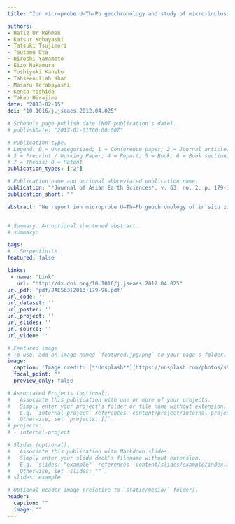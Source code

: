 ```yaml
---
title: "Ion microprobe U-Th-Pb geochronology and study of micro-inclusions in zircon from the Himalayan high- and ultrahigh-pressure eclogites, Kaghan Valley of Pakistan"

authors:
- Hafiz Ur Rehman
- Katsur Kobayashi
- Tatsuki Tsujimori
- Tsutomu Ota
- Hiroshi Yamamoto
- Eizo Nakamura
- Yoshiyuki Kaneko
- Tahseenullah Khan
- Masaru Terabayashi
- Kenta Yoshida
- Takao Hirajima
date: "2013-02-15"
doi: "10.1016/j.jseaes.2012.04.025"

# Schedule page publish date (NOT publication's date).
# publishDate: "2017-01-01T00:00:00Z"

# Publication type.
# Legend: 0 = Uncategorized; 1 = Conference paper; 2 = Journal article;
# 3 = Preprint / Working Paper; 4 = Report; 5 = Book; 6 = Book section;
# 7 = Thesis; 8 = Patent
publication_types: ["2"]

# Publication name and optional abbreviated publication name.
publication: "*Journal of Asian Earth Sciences*, v. 63, no. 2, p. 179-196, http://dx.doi.org/10.1016/j.jseaes.2012.04.025"
publication_short: ""

abstract: "We report ion microprobe U–Th–Pb geochronology of in situ zircon from the Himalayan high- and ultrahigh-pressure eclogites, Kaghan Valley of Pakistan. Combined with the textural features, mineral inclusions, cathodoluminescence image information and the U–Th–Pb isotope geochronology, two types of zircons were recognized in Group I and II eclogites. Zircons in Group I eclogites are of considerably large size (>100 μm up to 500 μm). A few grains are euhederal and prismatic, show oscillatory zoning with distinct core–rim luminescence pattern. Several other grains show irregular morphology, mitamictization, embayment and boundary truncations. They contain micro-inclusions such as muscovite, biotite, quartz and albite. Core or middle portions of zircons from Group I eclogites yielded concordant U–Th–Pb age of 267.6 ± 2.4 Ma (MSWD = 8.5), have higher U and Th contents with a Th/U ratio > 1, indicating typical magmatic core domains. Middle and rim or outer portions of these zircons contain inclusions of garnet, omphacite, phengite and these portions show no clear zonation. They yielded discordant values ranging between 210 and 71 Ma, indicating several thermal or Pb-loss events during their growth and recrystalization prior to or during the Himalayan eclogite-facies metamorphism. Zircons in Group II eclogites are smaller in size, prismatic to oval, display patchy or sector zoning and contain abundant inclusions of garnet, omphacite, phengite, quartz, rutile and carbonates. They yielded concordant U–Th–Pb age of 44.9 ± 1.2 Ma (MSWD = 4.9). The lower U and Th contents and a lower Th/U ratio (<0.05) in these zircons suggest their formation from the recrystallization of the older zircons during the Himalayan high and ultrahigh-pressure eclogite-facies metamorphism."


# Summary. An optional shortened abstract.
# summary: 

tags: 
# - Serpentinite
featured: false

links:
 - name: "Link"
   url: "http://dx.doi.org/10.1016/j.jseaes.2012.04.025"
url_pdf: 'pdf/JAES63(2013)179-96.pdf'
url_code: ''
url_dataset: ''
url_poster: ''
url_project: ''
url_slides: ''
url_source: ''
url_video: ''

# Featured image
# To use, add an image named `featured.jpg/png` to your page's folder. 
image: 
  caption: 'Image credit: [**Unsplash**](https://unsplash.com/photos/s9CC2SKySJM)'
  focal_point: ""
  preview_only: false

# Associated Projects (optional).
#   Associate this publication with one or more of your projects.
#   Simply enter your project's folder or file name without extension.
#   E.g. `internal-project` references `content/project/internal-project/index.md`.
#   Otherwise, set `projects: []`.
# projects:
# - internal-project

# Slides (optional).
#   Associate this publication with Markdown slides.
#   Simply enter your slide deck's filename without extension.
#   E.g. `slides: "example"` references `content/slides/example/index.md`.
#   Otherwise, set `slides: ""`.
# slides: example

# Optional header image (relative to `static/media/` folder).
header:
  caption: ""
  image: ""
---
```

